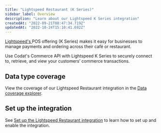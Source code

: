 ```yaml
---
title: "Lightspeed Restaurant (K Series)"
sidebar_label: Overview
description: "Learn about our Lightspeed K Series integration"
createdAt: "2022-09-21T08:47:34.719Z"
updatedAt: "2022-10-24T15:10:41.692Z"
---
```


<p><a
  className="external"
  href="https://www.lightspeedhq.co.uk/blog/lightspeed-restaurant-k-series/"
  target="_blank"
>
  Lightspeed's
</a> POS offering (K Series) makes it easy for businesses to manage payments and ordering across their café or restaurant.</p>

Use Codat's Commerce API with Lightspeed K Series to securely connect to, retrieve, and view your customers’ commerce transactions.

## Data type coverage

View the coverage of our Lightspeed Restaurant integration in the <a className="external" href="https://knowledge.codat.io/supported-features/commerce?view=tab-by-integration&integrationKey=ldgh" target="_blank">Data coverage explorer</a>.

## Set up the integration

See [Set up the Lightspeed Restaurant integration](/integrations/commerce/lightspeed-k/commerce-lightspeed-k-setup) to learn how to set up and enable the integration.
